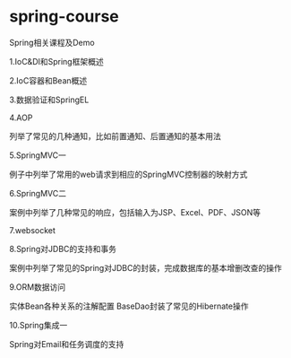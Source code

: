 # spring-course
Spring相关课程及Demo

1.IoC&DI和Spring框架概述

2.IoC容器和Bean概述

3.数据验证和SpringEL

4.AOP

列举了常见的几种通知，比如前置通知、后置通知的基本用法

5.SpringMVC一

例子中列举了常用的web请求到相应的SpringMVC控制器的映射方式

6.SpringMVC二

案例中列举了几种常见的响应，包括输入为JSP、Excel、PDF、JSON等

7.websocket



8.Spring对JDBC的支持和事务

案例中列举了常见的Spring对JDBC的封装，完成数据库的基本增删改查的操作

9.ORM数据访问

实体Bean各种关系的注解配置
BaseDao封装了常见的Hibernate操作

10.Spring集成一

Spring对Email和任务调度的支持
